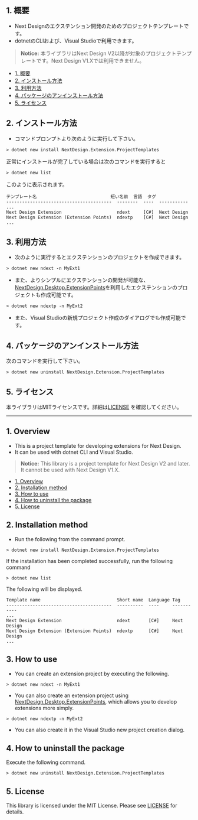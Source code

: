 ## 1. 概要
* Next Designのエクステンション開発のためのプロジェクトテンプレートです。
* dotnetのCLIおよび、Visual Studioで利用できます。

> **Notice:**
> 本ライブラリはNext Design V2以降が対象のプロジェクトテンプレートです。Next Design V1.Xでは利用できません。

- [1. 概要](#1-概要)
- [2. インストール方法](#2-インストール方法)
- [3. 利用方法](#3-利用方法)
- [4. パッケージのアンインストール方法](#4-パッケージのアンインストール方法)
- [5. ライセンス](#5-ライセンス)

## 2. インストール方法
* コマンドプロンプトより次のように実行して下さい。

```
> dotnet new install NextDesign.Extension.ProjectTemplates
```

正常にインストールが完了している場合は次のコマンドを実行すると

```
> dotnet new list
```

このように表示されます。

```
テンプレート名                            短い名前  言語  タグ
----------------------------------------  --------  ----  -----------
...
Next Design Extension                     ndext     [C#]  Next Design
Next Design Extension (Extension Points)  ndextp    [C#]  Next Design
...

```

## 3. 利用方法
* 次のように実行するとエクステンションのプロジェクトを作成できます。

```
> dotnet new ndext -n MyExt1
```

* また、よりシンプルにエクステンションの開発が可能な、[NextDesign.Desktop.ExtensionPoints](https://www.nuget.org/packages/NextDesign.Desktop.ExtensionPoints/)を利用したエクステンションのプロジェクトも作成可能です。

```
> dotnet new ndextp -n MyExt2
```

* また、Visual Studioの新規プロジェクト作成のダイアログでも作成可能です。


## 4. パッケージのアンインストール方法
次のコマンドを実行して下さい。

```
> dotnet new uninstall NextDesign.Extension.ProjectTemplates
```

## 5. ライセンス
本ライブラリはMITライセンスです。詳細は[LICENSE](https://github.com/denso-create/NextDesign-Extension-ProjectTemplates/blob/main/LICENSE) を確認してください。

---

## 1. Overview
* This is a project template for developing extensions for Next Design.
* It can be used with dotnet CLI and Visual Studio.

> **Notice:**
> This library is a project template for Next Design V2 and later. It cannot be used with Next Design V1.X.

- [1. Overview](#1-overview)
- [2. Installation method](#2-installation-method)
- [3. How to use](#3-how-to-use)
- [4. How to uninstall the package](#4-how-to-uninstall-the-package)
- [5. License](#5-license)

## 2. Installation method
* Run the following from the command prompt.

```
> dotnet new install NextDesign.Extension.ProjectTemplates
```

If the installation has been completed successfully, run the following command

```
> dotnet new list
```

The following will be displayed.

```
Template name                             Short name  Language Tag
----------------------------------------  ----------  ----     -----------
...
Next Design Extension                     ndext       [C#]     Next Design
Next Design Extension (Extension Points)  ndextp      [C#]     Next Design
...
```

## 3. How to use
* You can create an extension project by executing the following.

```
> dotnet new ndext -n MyExt1
```

* You can also create an extension project using [NextDesign.Desktop.ExtensionPoints](https://www.nuget.org/packages/NextDesign.Desktop.ExtensionPoints/), which allows you to develop extensions more simply.

```
> dotnet new ndextp -n MyExt2
```

* You can also create it in the Visual Studio new project creation dialog.

## 4. How to uninstall the package
Execute the following command.

```
> dotnet new uninstall NextDesign.Extension.ProjectTemplates
```

## 5. License
This library is licensed under the MIT License. Please see [LICENSE](https://github.com/denso-create/NextDesign-Extension-ProjectTemplates/blob/main/LICENSE) for details.